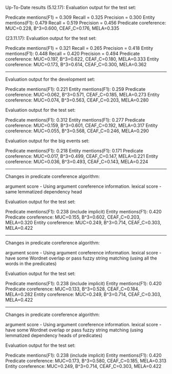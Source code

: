 
Up-To-Date results (5.12.17):
Evaluation output for the test set:

Predicate mentions(F1) = 0.309 Recall = 0.325 Precision = 0.300
Entity mentions(F1): 0.479 Recall = 0.519 Precision = 0.456
Predicate coreference: MUC=0.228, B^3=0.600, CEAF_C=0.176, MELA=0.335

(23.11.17):
Evaluation output for the test set:

Predicate mentions(F1) = 0.321 Recall = 0.265 Precision = 0.418
Entity mentions(F1): 0.448 Recall = 0.420 Precision = 0.494
Predicate coreference: MUC=0.197, B^3=0.622, CEAF_C=0.180, MELA=0.333
Entity coreference: MUC=0.173, B^3=0.614, CEAF_C=0.300, MELA=0.362


-----------------------------------------------------------------------------
Evaluation output for the development set:

Predicate mentions(F1): 0.221
Entity mentions(F1): 0.259
Predicate coreference: MUC=0.062, B^3=0.571, CEAF_C=0.185, MELA=0.273
Entity coreference: MUC=0.074, B^3=0.563, CEAF_C=0.203, MELA=0.280

Evaluation output for the test set:

Predicate mentions(F1): 0.312
Entity mentions(F1): 0.277
Predicate coreference: MUC=0.159, B^3=0.601, CEAF_C=0.192, MELA=0.317
Entity coreference: MUC=0.055, B^3=0.568, CEAF_C=0.246, MELA=0.290


Evaluation output for the big events set:

Predicate mentions(F1): 0.218
Entity mentions(F1): 0.171
Predicate coreference: MUC=0.017, B^3=0.499, CEAF_C=0.147, MELA=0.221
Entity coreference: MUC=0.036, B^3=0.493, CEAF_C=0.143, MELA=0.224


-----------------------------------------------------------------------------
Changes in predicate coreference algorithm:

argument score - Using argument coreference information.
lexical score - same lemmatized dependency head

Evaluation output for the test set:

Predicate mentions(F1): 0.238 (include implicit)
Entity mentions(F1): 0.420
Predicate coreference: MUC=0.155, B^3=0.602, CEAF_C=0.203, MELA=0.320
Entity coreference: MUC=0.249, B^3=0.714, CEAF_C=0.303, MELA=0.422

------------------------------------------------------------------------------
Changes in predicate coreference algorithm:

argument score - Using argument coreference information.
lexical score - have some Wordnet overlap or pass fuzzy string matching (using all the words in the predicates)

Evaluation output for the test set:

Predicate mentions(F1): 0.238 (include implicit)
Entity mentions(F1): 0.420
Predicate coreference: MUC=0.133, B^3=0.528, CEAF_C=0.184, MELA=0.282
Entity coreference: MUC=0.249, B^3=0.714, CEAF_C=0.303, MELA=0.422

--------------------------------------------------------------------------------

Changes in predicate coreference algorithm:

argument score - Using argument coreference information.
lexical score - have some Wordnet overlap or pass fuzzy string matching (using lemmatized dependency heads of predicates)

Evaluation output for the test set:

Predicate mentions(F1): 0.238 (include implicit)
Entity mentions(F1): 0.420
Predicate coreference: MUC=0.173, B^3=0.580, CEAF_C=0.185, MELA=0.313
Entity coreference: MUC=0.249, B^3=0.714, CEAF_C=0.303, MELA=0.422